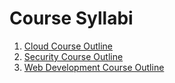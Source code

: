 # Course Syllabi

1.  [Cloud Course Outline](Cloud.pdf)
2.  [Security Course Outline](Security.pdf)
3.  [Web Development Course Outline](Web.pdf)
